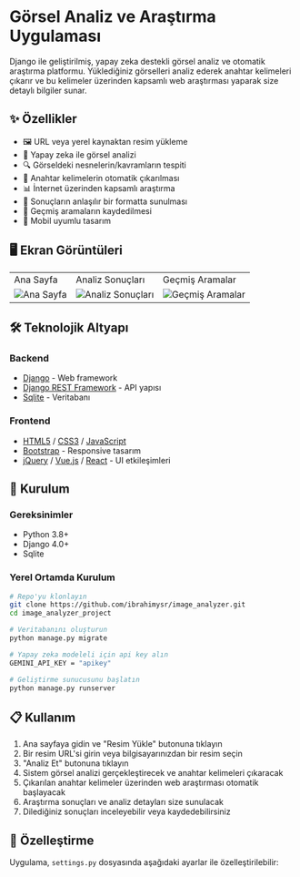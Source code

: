 # Görsel Analiz ve Araştırma Uygulaması


Django ile geliştirilmiş, yapay zeka destekli görsel analiz ve otomatik araştırma platformu. Yüklediğiniz görselleri analiz ederek anahtar kelimeleri çıkarır ve bu kelimeler üzerinden kapsamlı web araştırması yaparak size detaylı bilgiler sunar.

## ✨ Özellikler

- 🖼️ URL veya yerel kaynaktan resim yükleme
- 🤖 Yapay zeka ile görsel analizi
- 🔍 Görseldeki nesnelerin/kavramların tespiti
- 🔑 Anahtar kelimelerin otomatik çıkarılması
- 📊 İnternet üzerinden kapsamlı araştırma
- 📝 Sonuçların anlaşılır bir formatta sunulması
- 💾 Geçmiş aramaların kaydedilmesi
- 📱 Mobil uyumlu tasarım

## 🖥️ Ekran Görüntüleri

<table>
    <tr>
    <td>Ana Sayfa</td>
    <td>Analiz Sonuçları</td>
    <td>Geçmiş Aramalar</td>
  </tr>
  <tr>
    <td><img src="https://i.imgur.com/AUCKF2l.png" alt="Ana Sayfa" /></td>
    <td><img src="https://i.imgur.com/OIP3piy.png" alt="Analiz Sonuçları" /></td>
    <td><img src="blob:https://imgur.com/a9d6a7a6-fb6a-4f3f-b9fd-41c9f32f1fe1" alt="Geçmiş Aramalar" /></td>
  </tr>


</table>

## 🛠️ Teknolojik Altyapı

### Backend
- [Django](https://www.djangoproject.com/) - Web framework
- [Django REST Framework](https://www.django-rest-framework.org/) - API yapısı
- [Sqlite](https://www.sqlite.org/) - Veritabanı


### Frontend
- [HTML5](https://developer.mozilla.org/en-US/docs/Web/HTML) / [CSS3](https://developer.mozilla.org/en-US/docs/Web/CSS) / [JavaScript](https://developer.mozilla.org/en-US/docs/Web/JavaScript)
- [Bootstrap](https://getbootstrap.com/) - Responsive tasarım
- [jQuery](https://jquery.com/) / [Vue.js](https://vuejs.org/) / [React](https://reactjs.org/) - UI etkileşimleri

## 🚀 Kurulum

### Gereksinimler
- Python 3.8+
- Django 4.0+
- Sqlite


### Yerel Ortamda Kurulum

```bash
# Repo'yu klonlayın
git clone https://github.com/ibrahimysr/image_analyzer.git
cd image_analyzer_project

# Veritabanını oluşturun
python manage.py migrate

# Yapay zeka modeleli için api key alın
GEMINI_API_KEY = "apikey"

# Geliştirme sunucusunu başlatın
python manage.py runserver
```



## 📋 Kullanım

1. Ana sayfaya gidin ve "Resim Yükle" butonuna tıklayın
2. Bir resim URL'si girin veya bilgisayarınızdan bir resim seçin
3. "Analiz Et" butonuna tıklayın
4. Sistem görsel analizi gerçekleştirecek ve anahtar kelimeleri çıkaracak
5. Çıkarılan anahtar kelimeler üzerinden web araştırması otomatik başlayacak
6. Araştırma sonuçları ve analiz detayları size sunulacak
7. Dilediğiniz sonuçları inceleyebilir veya kaydedebilirsiniz

## 🔧 Özelleştirme

Uygulama, `settings.py` dosyasında aşağıdaki ayarlar ile özelleştirilebilir:


